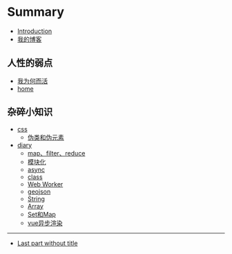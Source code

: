 <!--
 * @Author: your name
 * @Date: 2020-09-21 20:00:27
 * @LastEditTime: 2020-10-19 20:39:01
 * @LastEditors: Please set LastEditors
 * @Description: In User Settings Edit
 * @FilePath: /node/gitbook/SUMMARY.md
-->
# Summary

* [Introduction](README.md)
* [我的博客](https://ouyangresume.github.io/)

## 人性的弱点
* [我为何而活](part1/writing.md)
* [home](part1/home.md)

## 杂碎小知识
* [css](css/index.md)
    * [伪类和伪元素](css/伪类和伪元素.md)
* [diary](diary/index.md)
    * [map、filter、reduce](diary/map、filter、reduce.md)
    * [模块化](diary/模块化.md)
    * [async](diary/async.md)
    * [class](diary/class.md)
    * [Web Worker](diary/WebWorker.md)
    * [geojson](diary/Geojson类似实例.md)
    * [String](diary/内置对象String方法.md)
    * [Array](diary/内置对象Array方法.md)
    * [Set和Map](diary/内置对象Set和Map.md)
    * [vue异步渲染](diary/Vue的异步渲染.md)

-----
* [Last part without title](part3/title.md)

